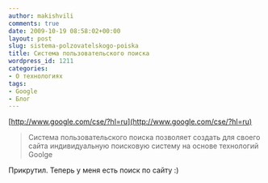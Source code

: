 ```yaml
---
author: makishvili
comments: true
date: 2009-10-19 08:58:02+00:00
layout: post
slug: sistema-polzovatelskogo-poiska
title: Система пользовательского поиска
wordpress_id: 1211
categories:
- О технологиях
tags:
- Google
- Блог
---
```


[http://www.google.com/cse/?hl=ru](http://www.google.com/cse/?hl=ru)


> Система пользовательского поиска позволяет создать для своего сайта индивидуальную поисковую систему на основе технологий Goolge



Прикрутил.
Теперь у меня есть поиск по сайту :)
